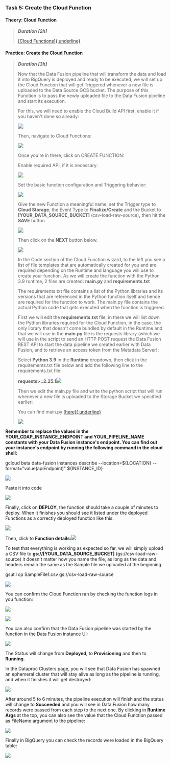 ### **Task 5: Create the Cloud Function**

#### **Theory: Cloud Function**

> ***Duration \[2h\]***
>
> [[Cloud
> Functions]{.underline}](https://cloud.google.com/functions?hl=en)

#### **Practice: Create the Cloud Function**

> ***Duration \[3h\]***
>
> Now that the Data Fusion pipeline that will transform the data and
> load it into BigQuery is deployed and ready to be executed, we will
> set up the Cloud Function that will get Triggered whenever a new file
> is uploaded to the Data Source GCS bucket. The purpose of this
> Function is to pass the newly uploaded file to the Data Fusion
> pipeline and start its execution.
>
> For this, we will need to enable the Cloud Build API first, enable it
> if you haven't done so already:
>
> ![](./media/image26.png)
>
> Then, navigate to Cloud Functions:
>
> ![](./media/image65.png)
>
> Once you're in there, click on CREATE FUNCTION:
>
> Enable required API, if it is necessary:
>
> ![](./media/image71.png)
>
> Set the basic function configuration and Triggering behavior:
>
> ![](./media/image34.png)
>
> Give the new Function a meaningful name, set the Trigger type to
> **Cloud Storage**, the Event Type to **Finalize/Create** and the
> Bucket to **\[YOUR_DATA_SOURCE_BUCKET\]** (csv-load-raw-source)**,**
> then hit the **SAVE** button.
>
> ![](./media/image5.png)
>
> Then click on the **NEXT** button below.
>
> ![](./media/image81.png)
>
> In the Code section of the Cloud Function wizard, to the left you see
> a list of file templates that are automatically created for you and
> are required depending on the Runtime and language you will use to
> create your function. As we will create the function with the Python
> 3.9 runtime, 2 files are created: **main.py** and **requirements.txt**
>
> The requirements.txt file contains a list of the Python libraries and
> its versions that are referenced in the Python function itself and
> hence are required for the function to work. The main.py file contains
> the actual Python code that gets executed when the function is
> triggered.
>
> First we will edit the **requirements.txt** file, in there we will
> list down the Python libraries required for the Cloud Function, in the
> case, the only library that doesn't come bundled by default in the
> Runtime and that we will use in the **main.py** file is the requests
> library (which we will use in the script to send an HTTP POST request
> the Data Fusion REST API to start the data pipeline we created earlier
> with Data Fusion, and to retrieve an access token from the Metadata
> Server):
>
> Select **Python 3.9** in the **Runtime** dropdown, then click in the
> requirements.txt file below and add the following line to the
> requirements.txt file:
>
> **requests\>=2.25.1**![](./media/image55.png)
>
> Then we edit the main.py file and write the python script that will
> run whenever a new file is uploaded to the Storage Bucket we specified
> earlier:
>
> You can find main.py
> [[here]{.underline}](https://github.com/stroyanov/gcp-bigdata-practice/blob/main/cloud_function/main.py)
>
> ![](./media/image56.png)

**Remember to replace the values in the YOUR_CDAP_INSTANCE_ENDPOINT and
YOUR_PIPELINE_NAME constants with your Data Fusion instance's endpoint.
You can find out your instance's endpoint by running the following
command in the cloud shell:**

gcloud beta data-fusion instances describe \--location=\${LOCATION}
\--format=\"value(apiEndpoint)\" \${INSTANCE_ID}

![](./media/image19.png)

Paste it into code

![](./media/image79.png)

Finally, click on **DEPLOY**, the function should take a couple of
minutes to deploy. When it finishes you should see it listed under the
deployed Functions as a correctly deployed function like this:

![](./media/image60.png)

Then, click to **Function
details:**![](./media/image23.png)

To test that everything is working as expected so far, we will simply
upload a CSV file to **gs://\[YOUR_DATA_SOURCE_BUCKET\]**
(gs://csv-load-raw-source) it doesn't matter how you name the file, as
long as the data and headers remain the same as the Sample file we
uploaded at the beginning.

gsutil cp SampleFile1.csv gs://csv-load-raw-source

![](./media/image83.png)

You can confirm the Cloud Function ran by checking the function logs in
you function:

![](./media/image47.png)

![](./media/image64.png)

You can also confirm that the Data Fusion pipeline was started by the
function in the Data Fusion instance UI:

![](./media/image14.png)

The Status will change from **Deployed**, to **Provisioning** and then
to **Running**.

In the Dataproc Clusters page, you will see that Data Fusion has spawned
an ephemeral cluster that will stay alive as long as the pipeline is
running, and when it finishes it will get destroyed:

![](./media/image78.png)

After around 5 to 6 minutes, the pipeline execution will finish and the
status will change to **Succeeded** and you will see in Data Fusion how
many records were passed from each step to the next one. By clicking in
**Runtime Args** at the top, you can also see the value that the Cloud
Function passed as FileName argument to the pipeline:

![](./media/image42.png)

Finally in BigQuery you can check the records were loaded in the
BigQuery table:

![](./media/image28.png)


